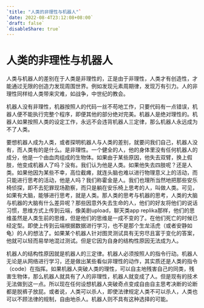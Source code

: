 ```yaml
---
`title: "人类的非理性与机器人"`
`date: 2022-08-4T23:12:08+08:00`
`draft: false`
`disableShare: true`
---
```


# 人类的非理性与机器人   

人类与机器人的差别在于人类是非理性的，正是由于非理性，人类才有创造性，才能通过无限的创造力发现周围世界。例如发现元素周期律，发现万有引力。人的非理性同样给人类带来灾难，如战争，中世纪的教会。   

机器人没有非理性，机器按照人的代码一丝不苟地工作，只要代码有一点错误，机器人便不能执行完整个程序，即便其他的部分绝对完美。机器人是绝对理性的。机器人如果按照人类的设定工作，永远不会违背机器人三定律，那么机器人永远成为不了人类。   

要想机器人成为人类，或者探明机器人与人类的差别，就要问我们自己，机器人没有，而人类有的是什么。是非理性。一个健全的人，他的身体里没有任何机器人的成分，他是一个由血肉组成的生物体。如果由于某些原因，他失去双臂，换上假肢，他变成机器人了吗？没有。我们认为他是人类。如果他失去四肢呢？还是人类。如果他因为某些不幸，高位截瘫，就连头脑也难以进行物理意义上的活动，而只能进行思考的活动，他是人吗？我们称霍金是人。我们也理所当然地把那些安乐椅侦探，即不去犯罪现场勘察，而只是躺在安乐椅上思考的人，叫做人类。可见，如果有大脑，能够进行思考，就是人类。那人类的思考与机器的思考，人类的大脑与机器的大脑有什么差异呢？那些因意外失去生命的人，他们的好友将他们的说话习惯，思维方式上传到云端，像美剧upload，聊天类app replika那样，他们的思维虽然是人类生前的思维，但是他们的思维是一成不变的了。在他们死亡的时候已经定型。即使上传到云端根据数据进行学习，也不是那个生龙活虎（或者安静如龟）的人的想法了。如果某个机器人针对图灵测试具有无穷尽且富于变化的答案，他就可以轻而易举地混过测试。但是它因为自身的结构性原因无法成为人。   

机器人的结构性原因就是机器人的三定律。机器人必须按照人的指令行动。机器人无论是从网络进行学习，还是做出某些看似非理性的动作，其实质还是人类的指令（code）在指挥。如果机器人突破人类的理性，可以自主地残害自己的同类，残害生物体，那么机器人就具有了人的非理性，机器人就变成了人。但是现有的技术无法做到这一点。所以现在任何设想机器人突破奇点变成自由自主思考决断的论断都是脱裤子放屁。或者说，人类可以杀人，即使法律规定人类不可以杀人，人类也可以不顾法律的规制，自由地杀人。机器人则不具有这种选择的可能。   

